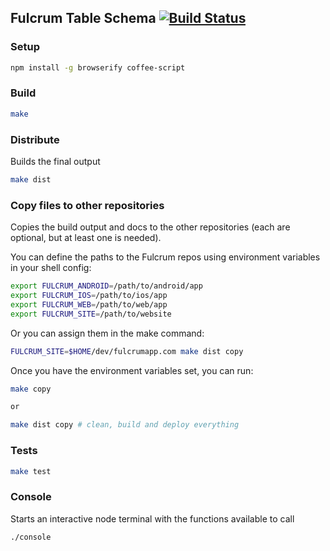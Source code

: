 ## Fulcrum Table Schema [![Build Status](https://secure.travis-ci.org/fulcrumapp/fulcrum-schema.svg)](http://travis-ci.org/fulcrumapp/fulcrum-schema)

### Setup
```sh
npm install -g browserify coffee-script
```

### Build

```sh
make
```

### Distribute

Builds the final output

```sh
make dist
```

### Copy files to other repositories

Copies the build output and docs to the other repositories (each are optional, but at least one is needed).

You can define the paths to the Fulcrum repos using environment variables in your shell config:

```sh
export FULCRUM_ANDROID=/path/to/android/app
export FULCRUM_IOS=/path/to/ios/app
export FULCRUM_WEB=/path/to/web/app
export FULCRUM_SITE=/path/to/website
```

Or you can assign them in the make command:

```sh
FULCRUM_SITE=$HOME/dev/fulcrumapp.com make dist copy
```

Once you have the environment variables set, you can run:

```sh
make copy

or

make dist copy # clean, build and deploy everything
```

### Tests

```sh
make test
```

### Console

Starts an interactive node terminal with the functions available to call

```sh
./console
```
